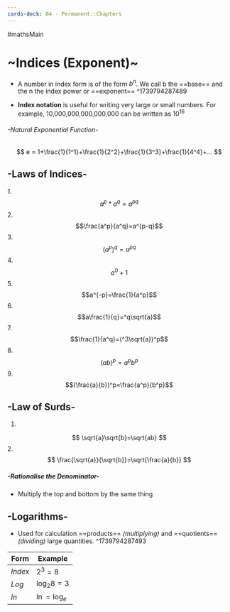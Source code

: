 ```yaml
---
cards-deck: 04 - Permanent::Chapters
---
```


#mathsMain 
# ~Indices (Exponent)~
- A number in index form is of the form $b^n$. We call b the ==base== and the n the index power or ==exponent==
^1739794287489

- **Index notation** is useful for writing very large or small numbers. For example, 10,000,000,000,000,000 can be written as $10^{16}$
###### -Natural Exponential Function-
$$
e = 1+\frac{1}{1^1}+\frac{1}{2^2}+\frac{1}{3^3}+\frac{1}{4^4}+...
$$
## -Laws of Indices-

1.$$a^p*a^q=a^{pq}$$2. $$\frac{a^p}{a^q}=a^{p-q}$$3. $$(a^p)^q=a^{pq}$$4. $$a^0+1$$5. $$a^{-p}=\frac{1}{a^p}$$6. $$a\frac{1}{q}=^q\sqrt{a}$$7. $$\frac{1}{a^q}=(^3\sqrt{a})^p$$8. $$(ab)^p=a^pb^p$$9. $$(\frac{a}{b})^p=\frac{a^p}{b^p}$$
## -Law of Surds-

1.
$$
\sqrt{a}\sqrt{b}=\sqrt{ab}
$$
2.
$$
\frac{\sqrt{a}}{\sqrt{b}}=\sqrt{\frac{a}{b}}
$$

##### -Rationalise the Denominator-
 - Multiply the top and bottom by the same thing
 
## -Logarithms-
- Used for calculation ==products== *(multiplying)* and ==quotients== *(dividing)* large quantities.
^1739794287493

| **Form** | **Example**    |
| -------- | -------------- |
| *Index*  | $2^3=8$        |
| *Log*    | $\log_{2}8=3$  |
| *ln*     | $\ln=\log_{e}$ |
